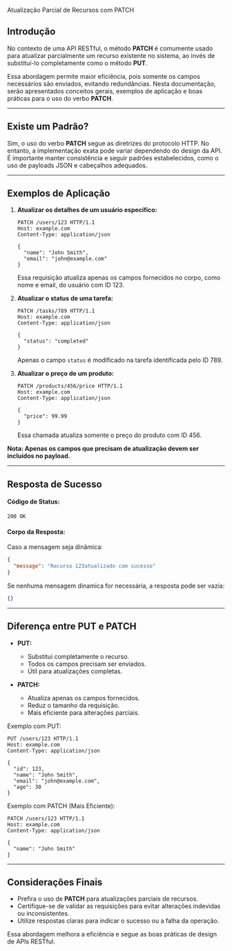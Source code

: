 Atualização Parcial de Recursos com PATCH

## Introdução

No contexto de uma API RESTful, o método **PATCH** é comumente usado para atualizar parcialmente um recurso existente no sistema, ao invés de substituí-lo completamente como o método **PUT**.

Essa abordagem permite maior eficiência, pois somente os campos necessários são enviados, evitando redundâncias. Nesta documentação, serão apresentados conceitos gerais, exemplos de aplicação e boas práticas para o uso do verbo **PATCH**.

---

## Existe um Padrão?

Sim, o uso do verbo **PATCH** segue as diretrizes do protocolo HTTP. No entanto, a implementação exata pode variar dependendo do design da API. É importante manter consistência e seguir padrões estabelecidos, como o uso de payloads JSON e cabeçalhos adequados.

---

## Exemplos de Aplicação

1. **Atualizar os detalhes de um usuário específico:**

   ```http
   PATCH /users/123 HTTP/1.1
   Host: example.com
   Content-Type: application/json

   {
     "name": "John Smith",
     "email": "john@example.com"
   }
   ```

   Essa requisição atualiza apenas os campos fornecidos no corpo, como nome e email, do usuário com ID 123.

2. **Atualizar o status de uma tarefa:**

   ```http
   PATCH /tasks/789 HTTP/1.1
   Host: example.com
   Content-Type: application/json

   {
     "status": "completed"
   }
   ```

   Apenas o campo `status` é modificado na tarefa identificada pelo ID 789.

3. **Atualizar o preço de um produto:**

   ```http
   PATCH /products/456/price HTTP/1.1
   Host: example.com
   Content-Type: application/json

   {
     "price": 99.99
   }
   ```

   Essa chamada atualiza somente o preço do produto com ID 456.

**Nota: Apenas os campos que precisam de atualização devem ser incluídos no payload.**

---

## Resposta de Sucesso

#### Código de Status:

```
200 OK
```

#### Corpo da Resposta:

Caso a mensagem seja dinâmica:

```json
{
  "message": "Recurso 123atualizado com sucesso"
}
```

Se nenhuma mensagem dinamica for necessária, a resposta pode ser vazia:

```json
{}
```

---

## Diferença entre PUT e PATCH

- **PUT:**

    - Substitui completamente o recurso.
    - Todos os campos precisam ser enviados.
    - Útil para atualizações completas.

- **PATCH:**

    - Atualiza apenas os campos fornecidos.
    - Reduz o tamanho da requisição.
    - Mais eficiente para alterações parciais.

Exemplo com PUT:

```http
PUT /users/123 HTTP/1.1
Host: example.com
Content-Type: application/json

{
  "id": 123,
  "name": "John Smith",
  "email": "john@example.com",
  "age": 30
}
```

Exemplo com PATCH (Mais Eficiente):

```http
PATCH /users/123 HTTP/1.1
Host: example.com
Content-Type: application/json

{
  "name": "John Smith"
}
```

---

## Considerações Finais

- Prefira o uso de **PATCH** para atualizações parciais de recursos.
- Certifique-se de validar as requisições para evitar alterações indevidas ou inconsistentes.
- Utilize respostas claras para indicar o sucesso ou a falha da operação.

Essa abordagem melhora a eficiência e segue as boas práticas de design de APIs RESTful.